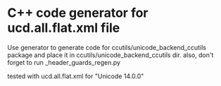 # C++ code generator for ucd.all.flat.xml file

Use generator to generate code for ccutils/unicode_backend_ccutils package and place it in 
ccutils/unicode_backend_ccutils dir. also, don't forget to run _header_guards_regen.py

tested with ucd.all.flat.xml for "Unicode 14.0.0"
